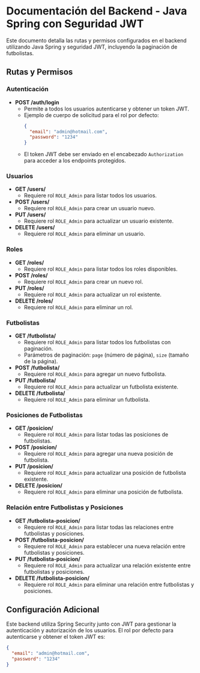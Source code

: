 # Documentación del Backend - Java Spring con Seguridad JWT

Este documento detalla las rutas y permisos configurados en el backend utilizando Java Spring y seguridad JWT, incluyendo la paginación de futbolistas.

## Rutas y Permisos

### Autenticación

- **POST /auth/login**
  - Permite a todos los usuarios autenticarse y obtener un token JWT.
  - Ejemplo de cuerpo de solicitud para el rol por defecto:
    ```json
    {
      "email": "admin@hotmail.com",
      "password": "1234"
    }
    ```
  - El token JWT debe ser enviado en el encabezado `Authorization` para acceder a los endpoints protegidos.

### Usuarios

- **GET /users/**
  - Requiere rol `ROLE_Admin` para listar todos los usuarios.
- **POST /users/**
  - Requiere rol `ROLE_Admin` para crear un usuario nuevo.
- **PUT /users/**
  - Requiere rol `ROLE_Admin` para actualizar un usuario existente.
- **DELETE /users/**
  - Requiere rol `ROLE_Admin` para eliminar un usuario.

### Roles

- **GET /roles/**
  - Requiere rol `ROLE_Admin` para listar todos los roles disponibles.
- **POST /roles/**
  - Requiere rol `ROLE_Admin` para crear un nuevo rol.
- **PUT /roles/**
  - Requiere rol `ROLE_Admin` para actualizar un rol existente.
- **DELETE /roles/**
  - Requiere rol `ROLE_Admin` para eliminar un rol.

### Futbolistas

- **GET /futbolista/**
  - Requiere rol `ROLE_Admin` para listar todos los futbolistas con paginación.
  - Parámetros de paginación: `page` (número de página), `size` (tamaño de la página).
- **POST /futbolista/**
  - Requiere rol `ROLE_Admin` para agregar un nuevo futbolista.
- **PUT /futbolista/**
  - Requiere rol `ROLE_Admin` para actualizar un futbolista existente.
- **DELETE /futbolista/**
  - Requiere rol `ROLE_Admin` para eliminar un futbolista.

### Posiciones de Futbolistas

- **GET /posicion/**
  - Requiere rol `ROLE_Admin` para listar todas las posiciones de futbolistas.
- **POST /posicion/**
  - Requiere rol `ROLE_Admin` para agregar una nueva posición de futbolista.
- **PUT /posicion/**
  - Requiere rol `ROLE_Admin` para actualizar una posición de futbolista existente.
- **DELETE /posicion/**
  - Requiere rol `ROLE_Admin` para eliminar una posición de futbolista.

### Relación entre Futbolistas y Posiciones

- **GET /futbolista-posicion/**
  - Requiere rol `ROLE_Admin` para listar todas las relaciones entre futbolistas y posiciones.
- **POST /futbolista-posicion/**
  - Requiere rol `ROLE_Admin` para establecer una nueva relación entre futbolistas y posiciones.
- **PUT /futbolista-posicion/**
  - Requiere rol `ROLE_Admin` para actualizar una relación existente entre futbolistas y posiciones.
- **DELETE /futbolista-posicion/**
  - Requiere rol `ROLE_Admin` para eliminar una relación entre futbolistas y posiciones.

## Configuración Adicional

Este backend utiliza Spring Security junto con JWT para gestionar la autenticación y autorización de los usuarios. El rol por defecto para autenticarse y obtener el token JWT es:

```json
{
  "email": "admin@hotmail.com",
  "password": "1234"
}
